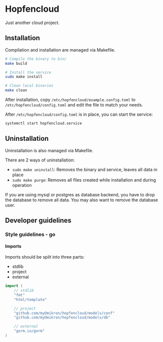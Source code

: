 # Hopfencloud

Just another cloud project.

## Installation

Compilation and installation are managed via Makefile.

```bash
# Compile the binary to bin/
make build

# Install the service
sudo make install

# Clean local binaries
make clean
```

After installation, copy `/etc/hopfencloud/example.config.toml` to
`/etc/hopfencloud/config.toml` and edit the file to match your needs.

After `/etc/hopfencloud/config.toml` is in place, you can start the service:

```bash
systemctl start hopfencloud.service
```

## Uninstallation

Uninstallation is also managed via Makefile.

There are 2 ways of uninstallation:
- `sudo make uninstall`:
Removes the binary and service, leaves all data in place
- `sudo make purge`:
Removes all files created while installation and during operation

If you are using mysql or postgres as database backend, you have to drop the
database to remove all data. You may also want to remove the database user.

## Developer guidelines

### Style guidelines - go

#### Imports

Imports should be split into three parts:
- stdlib
- project
- external

```go
import (
    // stdlib
    "fmt"
    "html/template"

    // project
    "github.com/myOmikron/hopfencloud/models/conf"
    "github.com/myOmikron/hopfencloud/models/db"

    // external
    "gorm.io/gorm"
)
```
